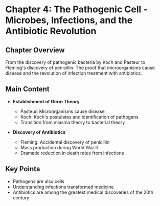 # Chapter 4: The Pathogenic Cell - Microbes, Infections, and the Antibiotic Revolution

## Chapter Overview
From the discovery of pathogenic bacteria by Koch and Pasteur to Fleming's discovery of penicillin. The proof that microorganisms cause disease and the revolution of infection treatment with antibiotics.

## Main Content
- **Establishment of Germ Theory**
  - Pasteur: Microorganisms cause disease
  - Koch: Koch's postulates and identification of pathogens
  - Transition from miasma theory to bacterial theory

- **Discovery of Antibiotics**
  - Fleming: Accidental discovery of penicillin
  - Mass production during World War II
  - Dramatic reduction in death rates from infections

## Key Points
- Pathogens are also cells
- Understanding infections transformed medicine
- Antibiotics are among the greatest medical discoveries of the 20th century